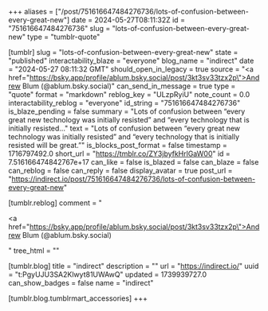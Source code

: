 +++
aliases = ["/post/751616647484276736/lots-of-confusion-between-every-great-new"]
date = 2024-05-27T08:11:32Z
id = "751616647484276736"
slug = "lots-of-confusion-between-every-great-new"
type = "tumblr-quote"

[tumblr]
slug = "lots-of-confusion-between-every-great-new"
state = "published"
interactability_blaze = "everyone"
blog_name = "indirect"
date = "2024-05-27 08:11:32 GMT"
should_open_in_legacy = true
source = "<a href=\"https://bsky.app/profile/ablum.bsky.social/post/3kt3sv33tzx2p\">Andrew Blum (@ablum.bsky.social)</a>"
can_send_in_message = true
type = "quote"
format = "markdown"
reblog_key = "ULzpRyiU"
note_count = 0.0
interactability_reblog = "everyone"
id_string = "751616647484276736"
is_blaze_pending = false
summary = "Lots of confusion between “every great new technology was initially resisted” and “every technology that is initially resisted..."
text = "Lots of confusion between “every great new technology was initially resisted” and “every technology that is initially resisted will be great.”"
is_blocks_post_format = false
timestamp = 1716797492.0
short_url = "https://tmblr.co/ZY3jbyfkHrlGaW00"
id = 7.516166474842767e+17
can_like = false
is_blazed = false
can_blaze = false
can_reblog = false
can_reply = false
display_avatar = true
post_url = "https://indirect.io/post/751616647484276736/lots-of-confusion-between-every-great-new"

[tumblr.reblog]
comment = "<p><a href=\"https://bsky.app/profile/ablum.bsky.social/post/3kt3sv33tzx2p\">Andrew Blum (@ablum.bsky.social)</a></p>"
tree_html = ""

[tumblr.blog]
title = "indirect"
description = ""
url = "https://indirect.io/"
uuid = "t:PgyUJU3SA2Klwyt81UWAwQ"
updated = 1739939727.0
can_show_badges = false
name = "indirect"

[tumblr.blog.tumblrmart_accessories]
+++
